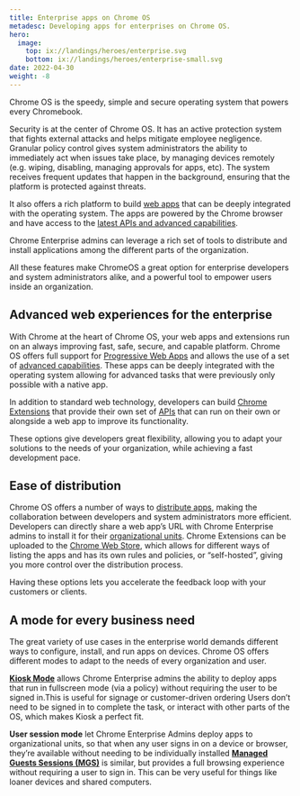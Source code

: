 ```yaml
---
title: Enterprise apps on Chrome OS
metadesc: Developing apps for enterprises on Chrome OS.
hero:
  image:
    top: ix://landings/heroes/enterprise.svg
    bottom: ix://landings/heroes/enterprise-small.svg
date: 2022-04-30
weight: -8
---
```


Chrome OS is the speedy, simple and secure operating system that powers every Chromebook.

Security is at the center of Chrome OS. It has an active protection system that fights external attacks and helps mitigate employee negligence. Granular policy control gives system administrators the ability to immediately act when issues take place, by managing devices remotely (e.g. wiping, disabling, managing approvals for apps, etc). The system receives frequent updates that happen in the background, ensuring that the platform is protected against threats.

It also offers a rich platform to build [web apps](/{{locale.code}}/web) that can be deeply integrated with the operating system. The apps are powered by the Chrome browser and have access to the [latest APIs and advanced capabilities](/{{locale.code}}/web/powerful-pwas).

Chrome Enterprise admins can leverage a rich set of tools to distribute and install applications among the different parts of the organization.

All these features make ChromeOS a great option for enterprise developers and system administrators alike, and a powerful tool to empower users inside an organization.

## Advanced web experiences for the enterprise

With Chrome at the heart of Chrome OS, your web apps and extensions run on an always improving fast, safe, secure, and capable platform. Chrome OS offers full support for [Progressive Web Apps](https://web.dev/what-are-pwas/) and allows the use of a set of [advanced capabilities](/{{locale.code}}/web/powerful-pwas). These apps can be deeply integrated with the operating system allowing for advanced tasks that were previously only possible with a native app.

In addition to standard web technology, developers can build [Chrome Extensions](https://developer.chrome.com/docs/extensions/mv3/overview/) that provide their own set of [APIs](https://developer.chrome.com/docs/extensions/reference/) that can run on their own or alongside a web app to improve its functionality.

These options give developers great flexibility, allowing you to adapt your solutions to the needs of your organization, while achieving a fast development pace.

## Ease of distribution

Chrome OS offers a number of ways to [distribute apps](https://docs.google.com/document/d/16IyqOMYwZK9fi0bTmYZiDHRZ-ZW5j7ytvEorHqcMZRw/edit?resourcekey=0-UbgvQgkWNXqeNsw-f4Uktg#), making the collaboration between developers and system administrators more efficient. Developers can directly share a web app’s URL with Chrome Enterprise admins to install it for their [organizational units](https://support.google.com/a/answer/182537). Chrome Extensions can be uploaded to the [Chrome Web Store](https://chrome.google.com/webstore/category/extensions), which allows for different ways of listing the apps and has its own rules and policies, or “self-hosted”, giving you more control over the distribution process.

Having these options lets you accelerate the feedback loop with your customers or clients.

## A mode for every business need

The great variety of use cases in the enterprise world demands different ways to configure, install, and run apps on devices. Chrome OS offers different modes to adapt to the needs of every organization and user.

**[Kiosk Mode](/{{locale.code}}/education/whats-kiosk-mode)** allows Chrome Enterprise admins the ability to deploy apps that run in fullscreen mode (via a policy) without requiring the user to be signed in.This is useful for signage or customer-driven ordering Users don’t need to be signed in to complete the task, or interact with other parts of the OS, which makes Kiosk a perfect fit.

**User session mode** let Chrome Enterprise Admins deploy apps to organizational units, so that when any user signs in on a device or browser, they’re available without needing to be individually installed **[Managed Guests Sessions (MGS)](https://support.google.com/chrome/a/answer/3017014)** is similar, but provides a full browsing experience without requiring a user to sign in. This can be very useful for things like loaner devices and shared computers.

